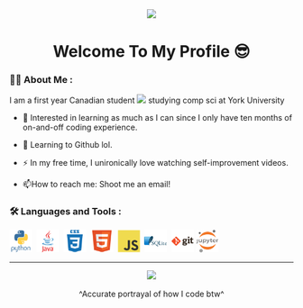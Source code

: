 <div id="header" align="center">
<img src="https://media.giphy.com/media/Nx0rz3jtxtEre/giphy.gif" width="700"/>
</div>
<h1 align="center">
  Welcome To My Profile 😎
</h1>

### :man_technologist: About Me :
I am a first year Canadian student <img src="https://media.giphy.com/media/lvzdeWk12qjmM/giphy.gif" width="25"> studying comp sci at York University
- :telescope: Interested in learning as much as I can since I only have ten months of on-and-off coding experience.

- :seedling: Learning to Github lol.

- :zap: In my free time, I unironically love watching self-improvement videos.

- :mailbox:How to reach me: Shoot me an email!

### :hammer_and_wrench: Languages and Tools :
<div>
  <img src="https://github.com/devicons/devicon/blob/master/icons/python/python-original-wordmark.svg" title="Python" alt="Python" width="40" height="40"/>&nbsp;
  <img src="https://github.com/devicons/devicon/blob/master/icons/java/java-original-wordmark.svg" title="Java" alt="Java" width="40" height="40"/>&nbsp;
  <img src="https://github.com/devicons/devicon/blob/master/icons/css3/css3-plain-wordmark.svg"  title="CSS3" alt="CSS" width="40" height="40"/>&nbsp;
  <img src="https://github.com/devicons/devicon/blob/master/icons/html5/html5-original.svg" title="HTML5" alt="HTML" width="40" height="40"/>&nbsp;
  <img src="https://github.com/devicons/devicon/blob/master/icons/javascript/javascript-original.svg" title="JavaScript" alt="JavaScript" width="40" height="40"/>&nbsp;
  <img src="https://github.com/devicons/devicon/blob/master/icons/sqlite/sqlite-original-wordmark.svg" title="SQLite"  alt="MySQLite" width="40" height="40"/>&nbsp;
  <img src="https://github.com/devicons/devicon/blob/master/icons/git/git-original-wordmark.svg" title="Git" **alt="Git" width="40" height="40"/>
    <img src="https://github.com/devicons/devicon/blob/master/icons/jupyter/jupyter-original-wordmark.svg" title="Jupyter Notebooks" **alt="Jupyter Notebooks" width="40" height="40"/>
</div>

---
<div id="funny" align="center">
  <img src="https://media.giphy.com/media/7J4P7cUur2DlErijp3/giphy.gif" width="500"/>
</div>
<p align="center">
  ^Accurate portrayal of how I code btw^
</p>
